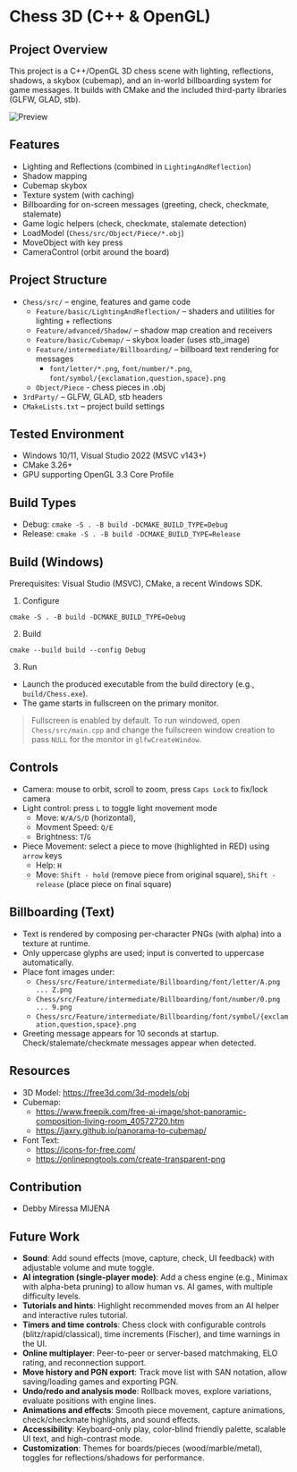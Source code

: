 # Chess 3D (C++ & OpenGL)
## Project Overview

This project is a C++/OpenGL 3D chess scene with lighting, reflections, shadows, a skybox (cubemap), and an in-world billboarding system for game messages. It builds with CMake and the included third-party libraries (GLFW, GLAD, stb).

![Preview](chess-3D-Preview.png)

## Features
- Lighting and Reflections (combined in `LightingAndReflection`)
- Shadow mapping
- Cubemap skybox
- Texture system (with caching)
- Billboarding for on-screen messages (greeting, check, checkmate, stalemate)
- Game logic helpers (check, checkmate, stalemate detection)
- LoadModel (`Chess/src/Object/Piece/*.obj`)
- MoveObject with key press
- CameraControl (orbit around the board)

## Project Structure
- `Chess/src/` – engine, features and game code
  - `Feature/basic/LightingAndReflection/` – shaders and utilities for lighting + reflections
  - `Feature/advanced/Shadow/` – shadow map creation and receivers
  - `Feature/basic/Cubemap/` – skybox loader (uses stb_image)
  - `Feature/intermediate/Billboarding/` – billboard text rendering for messages
    - `font/letter/*.png`, `font/number/*.png`, `font/symbol/{exclamation,question,space}.png`
  - `Object/Piece` - chess pieces in .obj
- `3rdParty/` – GLFW, GLAD, stb headers
- `CMakeLists.txt` – project build settings

## Tested Environment
- Windows 10/11, Visual Studio 2022 (MSVC v143+)
- CMake 3.26+
- GPU supporting OpenGL 3.3 Core Profile

## Build Types
- Debug: `cmake -S . -B build -DCMAKE_BUILD_TYPE=Debug`
- Release: `cmake -S . -B build -DCMAKE_BUILD_TYPE=Release`

## Build (Windows)
Prerequisites: Visual Studio (MSVC), CMake, a recent Windows SDK.

1) Configure
```
cmake -S . -B build -DCMAKE_BUILD_TYPE=Debug
```

2) Build
```
cmake --build build --config Debug
```

3) Run
- Launch the produced executable from the build directory (e.g., `build/Chess.exe`).
- The game starts in fullscreen on the primary monitor.

> Fullscreen is enabled by default. To run windowed, open `Chess/src/main.cpp` and change the fullscreen window creation to pass `NULL` for the monitor in `glfwCreateWindow`.

## Controls
- Camera: mouse to orbit, scroll to zoom, press `Caps Lock` to fix/lock camera
- Light control: press `L` to toggle light movement mode
  - Move: `W/A/S/D` (horizontal), 
  - Movment Speed: `Q/E`
  - Brightness: `T`/`G`
- Piece Movement: select a piece to move (highlighted in RED) using `arrow` keys
  - Help: `H`
  - Move: `Shift - hold` (remove piece from original square), 
          `Shift - release` (place piece on final square)

## Billboarding (Text)
- Text is rendered by composing per-character PNGs (with alpha) into a texture at runtime.
- Only uppercase glyphs are used; input is converted to uppercase automatically.
- Place font images under:
  - `Chess/src/Feature/intermediate/Billboarding/font/letter/A.png ... Z.png`
  - `Chess/src/Feature/intermediate/Billboarding/font/number/0.png ... 9.png`
  - `Chess/src/Feature/intermediate/Billboarding/font/symbol/{exclamation,question,space}.png`
- Greeting message appears for 10 seconds at startup. Check/stalemate/checkmate messages appear when detected.

## Resources
- 3D Model: https://free3d.com/3d-models/obj
- Cubemap: 
  - https://www.freepik.com/free-ai-image/shot-panoramic-composition-living-room_40572720.htm 
  - https://jaxry.github.io/panorama-to-cubemap/
- Font Text:
  - https://icons-for-free.com/ 
  - https://onlinepngtools.com/create-transparent-png

## Contribution
- Debby Miressa MIJENA

## Future Work
- **Sound**: Add sound effects (move, capture, check, UI feedback) with adjustable volume and mute toggle.
- **AI integration (single-player mode)**: Add a chess engine (e.g., Minimax with alpha-beta pruning) to allow human vs. AI games, with multiple difficulty levels.
- **Tutorials and hints**: Highlight recommended moves from an AI helper and interactive rules tutorial.
- **Timers and time controls**: Chess clock with configurable controls (blitz/rapid/classical), time increments (Fischer), and time warnings in the UI.
- **Online multiplayer**: Peer-to-peer or server-based matchmaking, ELO rating, and reconnection support.
- **Move history and PGN export**: Track move list with SAN notation, allow saving/loading games and exporting PGN.
- **Undo/redo and analysis mode**: Rollback moves, explore variations, evaluate positions with engine lines.
- **Animations and effects**: Smooth piece movement, capture animations, check/checkmate highlights, and sound effects.
- **Accessibility**: Keyboard-only play, color-blind friendly palette, scalable UI text, and high-contrast mode.
- **Customization**: Themes for boards/pieces (wood/marble/metal), toggles for reflections/shadows for performance.
